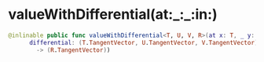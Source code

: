 # valueWithDifferential(at:\_:\_:in:)

``` swift
@inlinable public func valueWithDifferential<T, U, V, R>(at x: T, _ y: U, _ z: V, in f: @differentiable (T, U, V) -> R) -> (value: R,
      differential: (T.TangentVector, U.TangentVector, V.TangentVector)
        -> (R.TangentVector))
```
